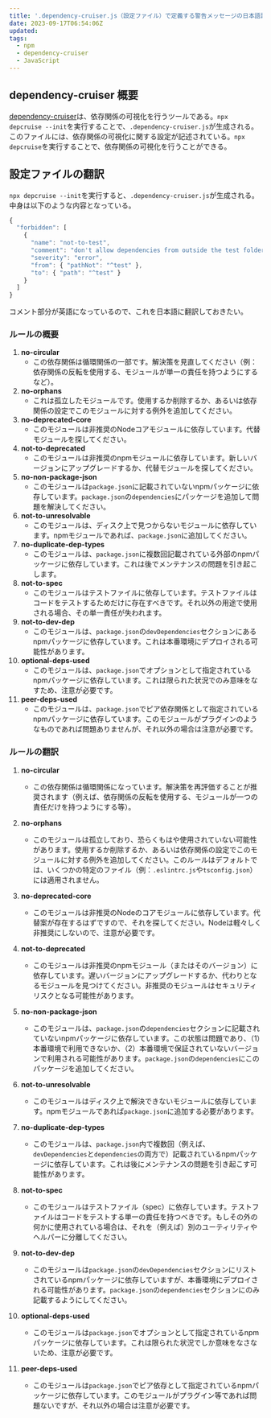 ```yaml
---
title: '.dependency-cruiser.js（設定ファイル）で定義する警告メッセージの日本語訳'
date: 2023-09-17T06:54:06Z
updated:
tags:
  - npm
  - dependency-cruiser
  - JavaScript
---
```


## dependency-cruiser 概要

[dependency-cruiser](https://github.com/sverweij/dependency-cruiser)は、依存関係の可視化を行うツールである。`npx depcruise --init`を実行することで、`.dependency-cruiser.js`が生成される。このファイルには、依存関係の可視化に関する設定が記述されている。`npx depcruise`を実行することで、依存関係の可視化を行うことができる。

## 設定ファイルの翻訳

`npx depcruise --init`を実行すると、`.dependency-cruiser.js`が生成される。中身は以下のような内容となっている。

```js
{
  "forbidden": [
    {
      "name": "not-to-test",
      "comment": "don't allow dependencies from outside the test folder to test",
      "severity": "error",
      "from": { "pathNot": "^test" },
      "to": { "path": "^test" }
    }
  ]
}
```

コメント部分が英語になっているので、これを日本語に翻訳しておきたい。

### ルールの概要

<!-- textlint-disable -->

1.  **no-circular**
    - この依存関係は循環関係の一部です。解決策を見直してください（例：依存関係の反転を使用する、モジュールが単一の責任を持つようにするなど）。
2.  **no-orphans**
    - これは孤立したモジュールです。使用するか削除するか、あるいは依存関係の設定でこのモジュールに対する例外を追加してください。
3.  **no-deprecated-core**
    - このモジュールは非推奨のNodeコアモジュールに依存しています。代替モジュールを探してください。
4.  **not-to-deprecated**
    - このモジュールは非推奨のnpmモジュールに依存しています。新しいバージョンにアップグレードするか、代替モジュールを探してください。
5.  **no-non-package-json**
    - このモジュールは`package.json`に記載されていないnpmパッケージに依存しています。`package.json`の`dependencies`にパッケージを追加して問題を解決してください。
6.  **not-to-unresolvable**
    - このモジュールは、ディスク上で見つからないモジュールに依存しています。npmモジュールであれば、`package.json`に追加してください。
7.  **no-duplicate-dep-types**
    - このモジュールは、`package.json`に複数回記載されている外部のnpmパッケージに依存しています。これは後でメンテナンスの問題を引き起こします。
8.  **not-to-spec**
    - このモジュールはテストファイルに依存しています。テストファイルはコードをテストするためだけに存在すべきです。それ以外の用途で使用される場合、その単一責任が失われます。
9.  **not-to-dev-dep**
    - このモジュールは、`package.json`の`devDependencies`セクションにあるnpmパッケージに依存しています。これは本番環境にデプロイされる可能性があります。
10. **optional-deps-used**
    - このモジュールは、`package.json`でオプションとして指定されているnpmパッケージに依存しています。これは限られた状況でのみ意味をなすため、注意が必要です。
11. **peer-deps-used**
    - このモジュールは、`package.json`でピア依存関係として指定されているnpmパッケージに依存しています。このモジュールがプラグインのようなものであれば問題ありませんが、それ以外の場合は注意が必要です。

### ルールの翻訳

1.  **no-circular**

    - この依存関係は循環関係になっています。解決策を再評価することが推奨されます（例えば、依存関係の反転を使用する、モジュールが一つの責任だけを持つようにする等）。

2.  **no-orphans**

    - このモジュールは孤立しており、恐らくもはや使用されていない可能性があります。使用するか削除するか、あるいは依存関係の設定でこのモジュールに対する例外を追加してください。このルールはデフォルトでは、いくつかの特定のファイル（例：`.eslintrc.js`や`tsconfig.json`）には適用されません。

3.  **no-deprecated-core**

    - このモジュールは非推奨のNodeのコアモジュールに依存しています。代替案が存在するはずですので、それを探してください。Nodeは軽々しく非推奨にしないので、注意が必要です。

4.  **not-to-deprecated**

    - このモジュールは非推奨のnpmモジュール（またはそのバージョン）に依存しています。遅いバージョンにアップグレードするか、代わりとなるモジュールを見つけてください。非推奨のモジュールはセキュリティリスクとなる可能性があります。

5.  **no-non-package-json**

    - このモジュールは、`package.json`の`dependencies`セクションに記載されていないnpmパッケージに依存しています。この状態は問題であり、（1）本番環境で利用できないか、（2）本番環境で保証されていないバージョンで利用される可能性があります。`package.json`の`dependencies`にこのパッケージを追加してください。

6.  **not-to-unresolvable**

    - このモジュールはディスク上で解決できないモジュールに依存しています。npmモジュールであれば`package.json`に追加する必要があります。

7.  **no-duplicate-dep-types**

    - このモジュールは、`package.json`内で複数回（例えば、`devDependencies`と`dependencies`の両方で）記載されているnpmパッケージに依存しています。これは後にメンテナンスの問題を引き起こす可能性があります。

8.  **not-to-spec**

    - このモジュールはテストファイル（spec）に依存しています。テストファイルはコードをテストする単一の責任を持つべきです。もしその外の何かに使用されている場合は、それを（例えば）別のユーティリティやヘルパーに分離してください。

9.  **not-to-dev-dep**

    - このモジュールは`package.json`の`devDependencies`セクションにリストされているnpmパッケージに依存していますが、本番環境にデプロイされる可能性があります。`package.json`の`dependencies`セクションにのみ記載するようにしてください。

10. **optional-deps-used**

    - このモジュールは`package.json`でオプションとして指定されているnpmパッケージに依存しています。これは限られた状況でしか意味をなさないため、注意が必要です。

11. **peer-deps-used**

    - このモジュールは`package.json`でピア依存として指定されているnpmパッケージに依存しています。このモジュールがプラグイン等であれば問題ないですが、それ以外の場合は注意が必要です。

<!-- textlint-enable -->
